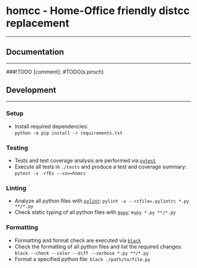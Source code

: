 # homcc - Home-Office friendly distcc replacement

---

## Documentation

---

###!TODO
[comment]: #TODO(s.pirsch)


## Development

---

### Setup
- Install required dependencies:<br/>
  `python -m pip install -r requirements.txt`


### Testing
- Tests and test coverage analysis are performed via [`pytest`](https://github.com/pytest-dev/pytest)
- Execute all tests in `./tests` and produce a test and coverage summary: `pytest -v -rfEs --cov=homcc`


### Linting
- Analyze all python files with [`pylint`](https://github.com/PyCQA/pylint): `pylint -v --rcfile=.pylintrc *.py **/*.py`
- Check static typing of all python files with [`mypy`](https://github.com/python/mypy): `mypy *.py **/*.py`


### Formatting
- Formatting and format check are executed via [`black`](https://github.com/psf/black)
- Check the formatting of all python files and list the required changes:<br/>
  `black --check --color --diff --verbose *.py **/*.py`
- Format a specified python file: `black ./path/to/file.py`